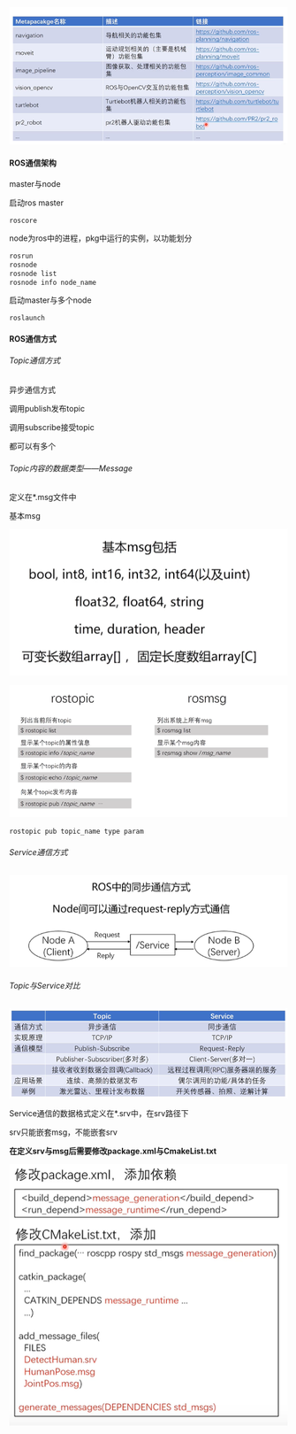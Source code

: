 ![](assets/markdown-img-paste-2021082918532916.png)

#### ROS通信架构

master与node

启动ros master

```shell
roscore
```

node为ros中的进程，pkg中运行的实例，以功能划分

```shell
rosrun
rosnode
rosnode list
rosnode info node_name
```

启动master与多个node

```shell
roslaunch
```

#### ROS通信方式

###### Topic通信方式
异步通信方式

调用publish发布topic

调用subscribe接受topic

都可以有多个

###### Topic内容的数据类型——Message

定义在*.msg文件中

基本msg


![](assets/markdown-img-paste-20210829212903309.png)


![](assets/markdown-img-paste-20210829213638965.png)

```shell
rostopic pub topic_name type param
```

###### Service通信方式


![](assets/markdown-img-paste-20210829214638722.png)

###### Topic与Service对比

![](assets/markdown-img-paste-20210829214911690.png)

Service通信的数据格式定义在*.srv中，在srv路径下

srv只能嵌套msg，不能嵌套srv

**在定义srv与msg后需要修改package.xml与CmakeList.txt**


![](assets/markdown-img-paste-20210829215338699.png)
